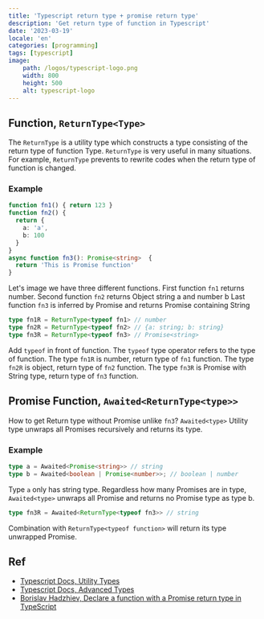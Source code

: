 ```yaml
---
title: 'Typescript return type + promise return type'
description: 'Get return type of function in Typescript'
date: '2023-03-19'
locale: 'en'
categories: [programming]
tags: [typescript]
image:
    path: /logos/typescript-logo.png
    width: 800
    height: 500
    alt: typescript-logo
---
```

## Function, `ReturnType<Type>`
The `ReturnType` is a utility type which constructs a type consisting of the return type of function Type. 
`ReturnType` is very useful in many situations. For example, `ReturnType` prevents to rewrite codes when the return type of function is changed. 

### Example
```typescript
function fn1() { return 123 }
function fn2() {
  return {
    a: 'a',
    b: 100
  } 
}
async function fn3(): Promise<string>  {
  return 'This is Promise function'
}
```
Let's image we have three different functions. First function `fn1` returns number. Second function `fn2` returns Object string a and number b
Last function `fn3` is inferred by Promise and returns Promise containing String

```typescript
type fn1R = ReturnType<typeof fn1> // number
type fn2R = ReturnType<typeof fn2> // {a: string; b: string}
type fn3R = ReturnType<typeof fn3> // Promise<string>
```
Add `typeof` in front of function. The `typeof` type operator refers to the type of function. 
The type `fn1R` is number, return type of `fn1` function.
The type `fn2R` is object, return type of `fn2` function.
The type `fn3R` is Promise with String type, return type of `fn3` function.

## Promise Function, `Awaited<ReturnType<type>>`
How to get Return type without Promise unlike `fn3`?
`Awaited<type>` Utility type unwraps all Promises recursively and returns its type.

### Example
```typescript
type a = Awaited<Promise<string>> // string
type b = Awaited<boolean | Promise<number>>; // boolean | number
```
Type `a` only has string type. 
Regardless how many Promises are in type, `Awaited<type>` unwraps all Promise and returns no Promise type as type b.

```typescript
type fn3R = Awaited<ReturnType<typeof fn3>> // string
```
Combination with `ReturnType<typeof function>` will return its type unwrapped Promise.

## Ref
- [Typescript Docs, Utility Types](https://www.typescriptlang.org/docs/handbook/utility-types.html#awaitedtype)
- [Typescript Docs, Advanced Types](https://www.typescriptlang.org/docs/handbook/advanced-types.html)
- [Borislav Hadzhiev, Declare a function with a Promise return type in TypeScript](https://bobbyhadz.com/blog/typescript-function-return-type-promise)
